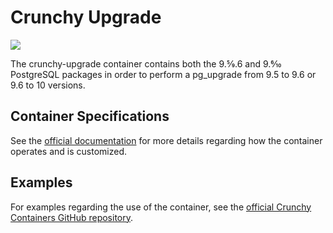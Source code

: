 # Crunchy Upgrade

![](https://raw.githubusercontent.com/k1ng440/crunchy-containers/master/images/crunchy_logo.png)

The crunchy-upgrade container contains both the 9.5⁄9.6 and 9.6⁄10 PostgreSQL packages in order to perform a pg_upgrade from 9.5 to 9.6 or 9.6 to 10 versions.

## Container Specifications

See the [official documentation](https://crunchydata.github.io/crunchy-containers/container-specifications/crunchy-upgrade/) for more details regarding how the container operates and is customized.

## Examples

For examples regarding the use of the container, see the [official Crunchy Containers GitHub repository](https://github.com/k1ng440/crunchy-containers/tree/master/examples/docker).
